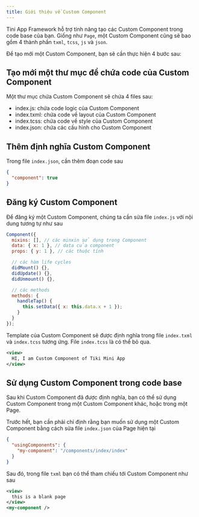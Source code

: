 ```yaml
---
title: Giới thiệu về Custom Component
---
```


Tini App Framework hỗ trợ tính năng tạo các Custom Component trong code base của bạn.
Giống như `Page`, một Custom Component cũng sẽ bao gồm 4 thành phần `txml`, `tcss`, `js` và `json`.

Để tạo mới một Custom Component, bạn sẽ cần thực hiện 4 bước sau:

## Tạo mới một thư mục để chứa code của Custom Component

Một thư mục chứa Custom Component sẽ chứa 4 files sau:

- index.js: chứa code logic của Custom Component
- index.txml: chứa code về layout của Custom Component
- index.tcss: chứa code về style của Custom Component
- index.json: chứa các cấu hình cho Custom Component

## Thêm định nghĩa Custom Component

Trong file `index.json`, cần thêm đoạn code sau

```json title=/components/index/index.json
{
  "component": true
}
```

## Đăng ký Custom Component

Để đăng ký một Custom Component, chúng ta cần sửa file `index.js` với nội dung tương tự như sau

```js
Component({
  mixins: [], // các minxin sử dụng trong Component
  data: { x: 1 }, // data của component
  props: { y: 1 }, // các thuộc tính

  // các hàm life cycles
  didMount() {},
  didUpdate() {},
  didUnmount() {},

  // các methods
  methods: {
    handleTap() {
      this.setData({ x: this.data.x + 1 });
    }
  }
});
```

Template của Custom Component sẽ được định nghĩa trong file `index.txml` và `index.tcss` tương ứng. File `index.tcss` là có thể bỏ qua.

```xml
<view>
  HI, I am Custom Component of Tiki Mini App
</view>
```

## Sử dụng Custom Component trong code base

Sau khi Custom Component đã được định nghĩa, bạn có thể sử dụng Custom Component trong một Custom Component khác, hoặc trong một Page.

Trước hết, bạn cần phải chỉ định rằng bạn muốn sử dụng một Custom Component bằng cách sửa file `index.json` của Page hiện tại

```json title=/pages/index/index.json
{
  "usingComponents": {
    "my-component": "/components/index/index"
  }
}
```

Sau đó, trong file `txml` bạn có thể tham chiếu tới Custom Component như sau

```xml title=/pages/index/index.txml
<view>
  this is a blank page
</view>
<my-component />
```
